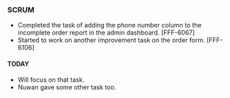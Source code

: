 ### SCRUM
- Completed the task of adding the phone number column to the incomplete order report in the admin dashboard. [FFF-6067]
- Started to work on another improvement task on the order form. [FFF-6106]
#### TODAY
- Will focus on that task.
- Nuwan gave some other task too.